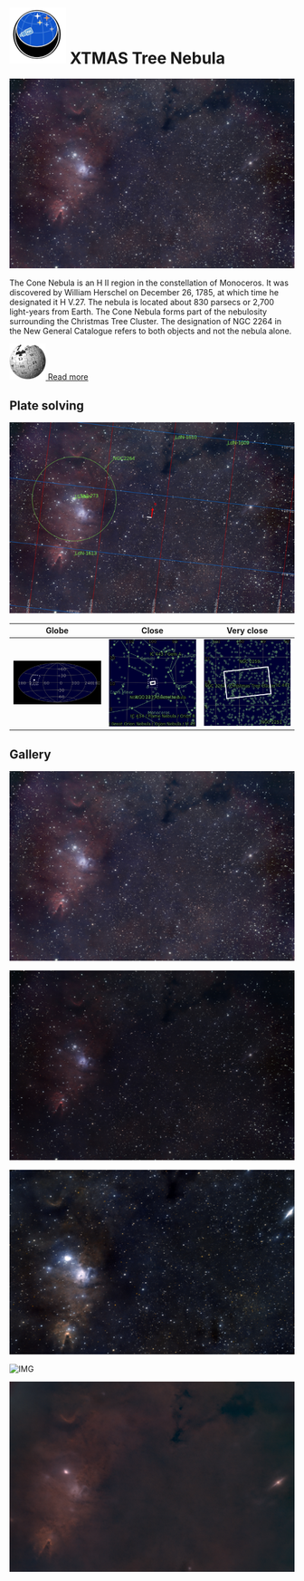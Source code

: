 # ![](..//Imaging//Common/pyl-tiny.png) XTMAS Tree Nebula
![](..//Imaging//HD/XTMAS_Tree_Nebula+00+co.jpg)

The Cone Nebula is an H II region in the constellation of Monoceros. It was discovered by William Herschel on December 26, 1785, at which time he designated it H V.27. The nebula is located about 830 parsecs or 2,700 light-years from Earth. The Cone Nebula forms part of the nebulosity surrounding the Christmas Tree Cluster. The designation of NGC 2264 in the New General Catalogue refers to both objects and not the nebula alone.

[![](..//Imaging//Common/Wikipedia.png) Read more](https://en.wikipedia.org/wiki/Cone_Nebula)
## Plate solving 


![IMG](..//Imaging//HD/XTMAS_Tree_Nebula_Annotated.jpg)


| Globe | Close | Very close |
| ----- | ----- | ----- |
|![IMG](..//Imaging//HD/XTMAS_Tree_Nebula_Globe.jpg) |![IMG](..//Imaging//HD/XTMAS_Tree_Nebula_Close.jpg) |![IMG](..//Imaging//HD/XTMAS_Tree_Nebula_Closer.jpg) |

## Gallery
![IMG](..//Imaging//HD/XTMAS_Tree_Nebula+00+co.jpg) 

![IMG](..//Imaging//HD/XTMAS_Tree_Nebula+01+co.jpg) 

![IMG](..//Imaging//HD/XTMAS_Tree_Nebula+02+co.jpg) 

![IMG](..//Imaging//HD/XTMAS_Tree_Nebula+03+co.jpg) 

![](..//Imaging//HD/XTMAS_Tree_Nebula+00+bg.jpg)
